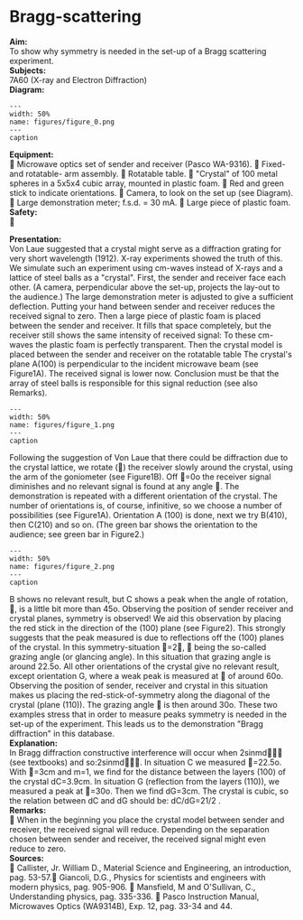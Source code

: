 # Bragg-scattering 
    
<b> Aim: </b>  
 To show why symmetry is needed in the set-up of a Bragg scattering experiment.    
<b> Subjects: </b>  
 7A60 (X-ray and Electron Diffraction)   
<b> Diagram: </b>  
   
```{figure} figures/figure_0.png  
---  
width: 50%  
name: figures/figure_0.png  
---  
caption  
``` 
     
<b> Equipment: </b>  
  Microwave optics set of sender and receiver (Pasco WA-9316).  Fixed- and rotatable- arm assembly.  Rotatable table.  "Crystal" of 100 metal spheres in a 5x5x4 cubic array, mounted in plastic foam.  Red and green stick to indicate orientations.  Camera, to look on the set up (see Diagram).  Large demonstration meter; f.s.d. = 30 mA.  Large piece of plastic foam.   
<b> Safety: </b>  
 
      
<b> Presentation: </b>  
 Von Laue suggested that a crystal might serve as a diffraction grating for very short wavelength (1912). X-ray experiments showed the truth of this. We simulate such an experiment using cm-waves instead of X-rays and a lattice of steel balls as a "crystal".  First, the sender and receiver face each other. (A camera, perpendicular above the set-up, projects the lay-out to the audience.) The large demonstration meter is adjusted to give a sufficient deflection. Putting your hand between sender and receiver reduces the received signal to zero. Then a large piece of plastic foam is placed between the sender and receiver. It fills that space completely, but the receiver still shows the same intensity of received signal: To these cm-waves the plastic foam is perfectly transparent. Then the crystal model is placed between the sender and receiver on the rotatable table The crystal's plane A(100) is perpendicular to the incident microwave beam (see Figure1A). The received signal is lower now. Conclusion must be that the array of steel balls is responsible for this signal reduction (see also Remarks).    
```{figure} figures/figure_1.png  
---  
width: 50%  
name: figures/figure_1.png  
---  
caption  
``` 
 Following the suggestion of Von Laue that there could be diffraction due to the crystal lattice, we rotate () the receiver slowly around the crystal, using the arm of the goniometer (see Figure1B). Off =0o the receiver signal diminishes and no relevant signal is found at any angle . The demonstration is repeated with a different orientation of the crystal. The number of  orientations is, of course, infinitive, so we choose a number of possibilities (see Figure1A). Orientation A (100) is done, next we try B(410), then C(210) and so on. (The green bar shows the orientation to the audience; see green bar in Figure2.)    
```{figure} figures/figure_2.png  
---  
width: 50%  
name: figures/figure_2.png  
---  
caption  
``` 
 B shows no relevant result, but C shows a peak when the angle of rotation, , is a little bit more than 45o. Observing the position of sender receiver and crystal planes, symmetry is observed! We aid this observation by placing the red stick in the direction of the (100) plane (see Figure2). This strongly suggests that the peak measured is due to reflections off the (100) planes of the crystal. In this symmetry-situation =2,  being the so-called grazing angle (or glancing angle). In this situation that grazing angle is around 22.5o. All other orientations of the crystal give no relevant result, except orientation G, where a weak peak is measured at  of around 60o. Observing the position of sender, receiver and crystal in this situation makes us placing the red-stick-of-symmetry along the diagonal of the crystal (plane (110)). The grazing angle  is then around 30o.  These two examples stress that in order to measure peaks symmetry is needed in the set-up of the experiment. This leads us to the demonstration "Bragg diffraction" in this database.    
<b> Explanation: </b>  
 In Bragg diffraction constructive interference will occur when 2sinmd (see textbooks) and so:2sinmd. In situation C we measured =22.5o. With =3cm and m=1, we find for the distance between the layers (100) of the crystal dC=3.9cm. In situation G (reflection from the layers (110)), we measured a peak at =30o. Then we find dG=3cm. The crystal is cubic, so the relation between dC and dG should be: dC/dG=21/2 .    
<b> Remarks: </b>  
  When in the beginning you place the crystal model between sender and receiver, the received signal will reduce. Depending on the separation chosen between sender and receiver, the received signal might even reduce to zero.    
<b> Sources: </b>  
  Callister, Jr. William D., Material Science and Engineering, an introduction, pag. 53-57. Giancoli, D.G., Physics for scientists and engineers with modern physics, pag. 905-906.  Mansfield, M and O'Sullivan, C., Understanding physics, pag. 335-336.  Pasco Instruction Manual, Microwaves Optics (WA9314B), Exp. 12, pag. 33-34 and 44.
